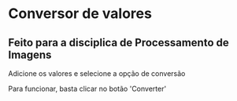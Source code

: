 <h1>Conversor de valores</h1>
<h2>Feito para a disciplica de Processamento de Imagens</h2>
  
<p>Adicione os valores e selecione a opção de conversão</p>

<p>Para funcionar, basta clicar no botão 'Converter'</p>
